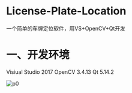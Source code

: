 # License-Plate-Location
一个简单的车牌定位软件，用VS+OpenCV+Qt开发

一、开发环境
============
Visiual Studio 2017
OpenCV 3.4.13
Qt 5.14.2

![p0](https://user-images.githubusercontent.com/57578729/122716541-f3167b00-d29c-11eb-8184-0518d31e5fc0.png)

